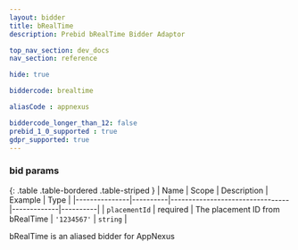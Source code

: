 ```yaml
---
layout: bidder
title: bRealTime
description: Prebid bRealTime Bidder Adaptor

top_nav_section: dev_docs
nav_section: reference

hide: true

biddercode: brealtime

aliasCode : appnexus

biddercode_longer_than_12: false
prebid_1_0_supported : true
gdpr_supported: true
---
```



### bid params

{: .table .table-bordered .table-striped }
| Name          | Scope    | Description                     | Example     | Type     |
|---------------|----------|---------------------------------|-------------|----------|
| `placementId` | required | The placement ID from bRealTime | `'1234567'` | `string` |

bRealTime is an aliased bidder for AppNexus
